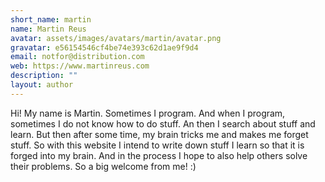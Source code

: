 ```yaml
---
short_name: martin
name: Martin Reus
avatar: assets/images/avatars/martin/avatar.png
gravatar: e56154546cf4be74e393c62d1ae9f9d4
email: notfor@distribution.com
web: https://www.martinreus.com
description: ""
layout: author
---
```

Hi! My name is Martin. Sometimes I program. And when I program, sometimes I do not know how to do stuff. An then I search about stuff and learn. But then after some time, my brain tricks me and makes me forget stuff. So with this website I intend to write down stuff I learn so that it is forged into my brain. And in the process I hope to also help others solve their problems. So a big welcome from me! :)
